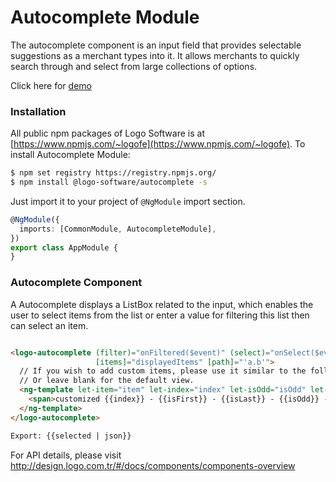 # Autocomplete Module

The autocomplete component is an input field that provides selectable suggestions as a merchant types into it. It allows
merchants to quickly search through and select from large collections of options.

Click here for [demo](http://design.logo.com.tr/#/docs/components/autocomplete-module#autocompletemodule)

### Installation

All public npm packages of Logo Software is at [https://www.npmjs.com/~logofe](https://www.npmjs.com/~logofe). To
install Autocomplete Module:

  ```bash
$ npm set registry https://registry.npmjs.org/
$ npm install @logo-software/autocomplete -s
```

Just import it to your project of `@NgModule` import section.

```typescript
@NgModule({
  imports: [CommonModule, AutocompleteModule],
})
export class AppModule {
}
```

### Autocomplete Component

A Autocomplete displays a ListBox related to the input, which enables the user to select items from the list or enter a
value for filtering this list then can select an item.

```html

<logo-autocomplete (filter)="onFiltered($event)" (select)="onSelect($event)" [(ngModel)]="selected" [hover]="1"
                   [items]="displayedItems" [path]="'a.b'">
  // If you wish to add custom items, please use it similar to the following code sample.
  // Or leave blank for the default view.
  <ng-template let-item="item" let-index="index" let-isOdd="isOdd" let-isFirst="isFirst" let-isLast="isLast">
    <span>customized {{index}} - {{isFirst}} - {{isLast}} - {{isOdd}} - {{item | json }}</span>
  </ng-template>
</logo-autocomplete>

Export: {{selected | json}}
```

For API details, please visit http://design.logo.com.tr/#/docs/components/components-overview
